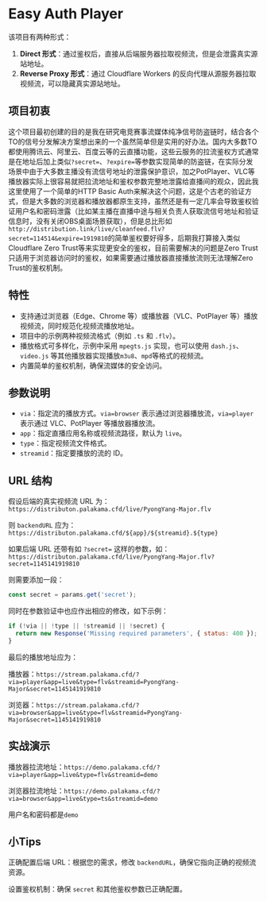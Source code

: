 # Easy Auth Player

该项目有两种形式：

1. **Direct 形式**：通过鉴权后，直接从后端服务器拉取视频流，但是会泄露真实源站地址。
2. **Reverse Proxy 形式**：通过 Cloudflare Workers 的反向代理从源服务器拉取视频流，可以隐藏真实源站地址。

## 项目初衷

这个项目最初创建的目的是我在研究电竞赛事流媒体纯净信号防盗链时，结合各个TO的信号分发解决方案想出来的一个虽然简单但是实用的好办法。国内大多数TO都使用腾讯云、阿里云、百度云等的云直播功能，这些云服务的拉流鉴权方式通常是在地址后加上类似`?secret=`、`?expire=`等参数实现简单的防盗链，在实际分发场景中由于大多数主播没有流信号地址的泄露保护意识，加之PotPlayer、VLC等播放器实际上很容易就把拉流地址和鉴权参数完整地泄露给直播间的观众，因此我这里使用了一个简单的HTTP Basic Auth来解决这个问题，这是个古老的验证方式，但是大多数的浏览器和播放器都原生支持，虽然还是有一定几率会导致鉴权验证用户名和密码泄露（比如某主播在直播中途与相关负责人获取流信号地址和验证信息时，没有关闭OBS桌面场景获取），但是总比形如`http://distribution.link/live/cleanfeed.flv?secret=114514&expire=1919810`的简单鉴权要好得多，后期我打算接入类似Cloudflare Zero Trust等来实现更安全的鉴权，目前需要解决的问题是Zero Trust只适用于浏览器访问时的鉴权，如果需要通过播放器直接播放流则无法理解Zero Trust的鉴权机制。

## 特性

- 支持通过浏览器（Edge、Chrome 等）或播放器（VLC、PotPlayer 等）播放视频流，同时规范化视频流播放地址。
- 项目中的示例两种视频流格式（例如 `.ts` 和 `.flv`）。
- 播放格式可多样化，示例中采用 `mpegts.js` 实现，也可以使用 `dash.js`、`video.js` 等其他播放器实现播放`m3u8`、`mpd`等格式的视频流。
- 内置简单的鉴权机制，确保流媒体的安全访问。

## 参数说明

- `via`：指定流的播放方式。`via=browser` 表示通过浏览器播放流，`via=player` 表示通过 VLC、PotPlayer 等播放器播放流。
- `app`：指定直播应用名称或视频流路径，默认为 `live`。
- `type`：指定视频流文件格式。
- `streamid`：指定要播放的流的 ID。

## URL 结构

假设后端的真实视频流 URL 为：`https://distributon.palakama.cfd/live/PyongYang-Major.flv`

则 `backendURL` 应为：`https://distributon.palakama.cfd/${app}/${streamid}.${type}`

如果后端 URL 还带有如 `?secret=` 这样的参数，如：`https://distributon.palakama.cfd/live/PyongYang-Major.flv?secret=1145141919810`

则需要添加一段：

```js
const secret = params.get('secret');
```

同时在参数验证中也应作出相应的修改，如下示例：

```js
if (!via || !type || !streamid || !secret) {
  return new Response('Missing required parameters', { status: 400 });
}
```

最后的播放地址应为：

播放器：`https://stream.palakama.cfd/?via=player&app=live&type=flv&streamid=PyongYang-Major&secret=1145141919810`

浏览器：`https://stream.palakama.cfd/?via=browser&app=live&type=flv&streamid=PyongYang-Major&secret=1145141919810`

## 实战演示

播放器拉流地址：`https://demo.palakama.cfd/?via=player&app=live&type=flv&streamid=demo`

浏览器拉流地址：`https://demo.palakama.cfd/?via=browser&app=live&type=ts&streamid=demo`

用户名和密码都是`demo`

## 小Tips

正确配置后端 URL：根据您的需求，修改 `backendURL`，确保它指向正确的视频流资源。

设置鉴权机制：确保 `secret` 和其他鉴权参数已正确配置。

